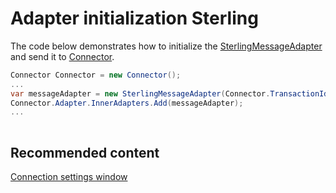 # Adapter initialization Sterling

The code below demonstrates how to initialize the [SterlingMessageAdapter](xref:StockSharp.Sterling.SterlingMessageAdapter) and send it to [Connector](xref:StockSharp.Algo.Connector).

```cs
Connector Connector = new Connector();				
...				
var messageAdapter = new SterlingMessageAdapter(Connector.TransactionIdGenerator);
Connector.Adapter.InnerAdapters.Add(messageAdapter);
...	
							
```

## Recommended content

[Connection settings window](../../../graphical_user_interface/connection_settings_window.md)
